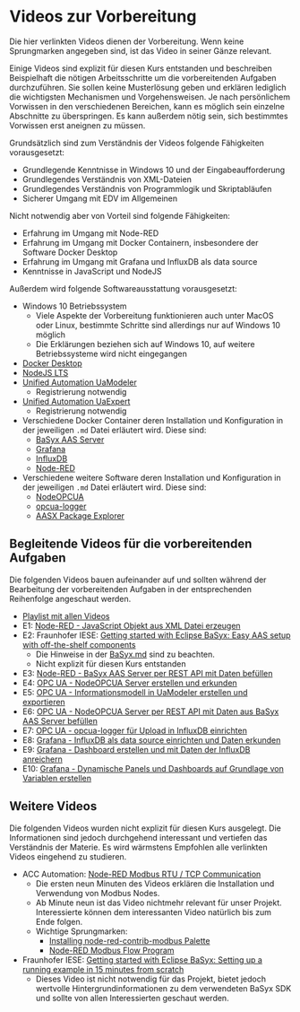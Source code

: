 # Videos zur Vorbereitung
Die hier verlinkten Videos dienen der Vorbereitung. Wenn keine Sprungmarken angegeben sind, ist das Video in seiner Gänze relevant.

Einige Videos sind explizit für diesen Kurs entstanden und beschreiben Beispielhaft die nötigen Arbeitsschritte um die vorbereitenden Aufgaben durchzuführen. Sie sollen keine Musterlösung geben und erklären lediglich die wichtigsten Mechanismen und Vorgehensweisen. Je nach persönlichem Vorwissen in den verschiedenen Bereichen, kann es möglich sein einzelne Abschnitte zu überspringen. Es kann außerdem nötig sein, sich bestimmtes Vorwissen erst aneignen zu müssen.

Grundsätzlich sind zum Verständnis der Videos folgende Fähigkeiten vorausgesetzt:
* Grundlegende Kenntnisse in Windows 10 und der Eingabeaufforderung
* Grundlegendes Verständnis von XML-Dateien
* Grundlegendes Verständnis von Programmlogik und Skriptabläufen
* Sicherer Umgang mit EDV im Allgemeinen

Nicht notwendig aber von Vorteil sind folgende Fähigkeiten:
* Erfahrung im Umgang mit Node-RED
* Erfahrung im Umgang mit Docker Containern, insbesondere der Software Docker Desktop
* Erfahrung im Umgang mit Grafana und InfluxDB als data source
* Kenntnisse in JavaScript und NodeJS

Außerdem wird folgende Softwareausstattung vorausgesetzt:
* Windows 10 Betriebssystem
  * Viele Aspekte der Vorbereitung funktionieren auch unter MacOS oder Linux, bestimmte Schritte sind allerdings nur auf Windows 10 möglich
  * Die Erklärungen beziehen sich auf Windows 10, auf weitere Betriebssysteme wird nicht eingegangen
* [Docker Desktop](https://www.docker.com/products/docker-desktop)
* [NodeJS LTS](https://nodejs.org/en/)
* [Unified Automation UaModeler](https://www.unified-automation.com/de/downloads/opc-ua-development.html)
  * Registrierung notwendig
* [Unified Automation UaExpert](https://www.unified-automation.com/de/downloads/opc-ua-clients.html)
  * Registrierung notwendig
* Verschiedene Docker Container deren Installation und Konfiguration in der jeweiligen `.md` Datei erläutert wird. Diese sind:
  * [BaSyx AAS Server](Installation/BaSyx.md)
  * [Grafana](Installation/Grafana.md)
  * [InfluxDB](Installation/InfluxDB.md)
  * [Node-RED](Installation/node-RED.md)
* Verschiedene weitere Software deren Installation und Konfiguration in der jeweiligen `.md` Datei erläutert wird. Diese sind:
  * [NodeOPCUA](Installation/node-opcua.md)
  * [opcua-logger](Installation/opcua-logger.md)
  * [AASX Package Explorer](Installation/BaSyx.md)

## Begleitende Videos für die vorbereitenden Aufgaben
Die folgenden Videos bauen aufeinander auf und sollten während der Bearbeitung der vorbereitenden Aufgaben in der entsprechenden Reihenfolge angeschaut werden.
* [Playlist mit allen Videos](https://www.youtube.com/playlist?list=PLzbl7wFtWqTR72ODjOUj5aEGsa4TxXYhy)
* E1: [Node-RED - JavaScript Objekt aus XML Datei erzeugen](https://www.youtube.com/watch?v=Lc5fmeFqGl4&list=PLzbl7wFtWqTR72ODjOUj5aEGsa4TxXYhy&index=2)
* E2: Fraunhofer IESE: [Getting started with Eclipse BaSyx: Easy AAS setup with off-the-shelf components](https://www.youtube.com/watch?v=nGRNg0sj1oY&list=PLzbl7wFtWqTR72ODjOUj5aEGsa4TxXYhy&index=3)
  * Die Hinweise in der [BaSyx.md](Installation/BaSyx.md) sind zu beachten.
  * Nicht explizit für diesen Kurs entstanden
* E3: [Node-RED - BaSyx AAS Server per REST API mit Daten befüllen](https://www.youtube.com/watch?v=bhNZlhZ4J8s&list=PLzbl7wFtWqTR72ODjOUj5aEGsa4TxXYhy&index=4)
* E4: [OPC UA - NodeOPCUA Server erstellen und erkunden](https://www.youtube.com/watch?v=5lWk-aKc0uw&list=PLzbl7wFtWqTR72ODjOUj5aEGsa4TxXYhy&index=5)
* E5: [OPC UA - Informationsmodell in UaModeler erstellen und exportieren](https://www.youtube.com/watch?v=CrCrjT1zP1s&list=PLzbl7wFtWqTR72ODjOUj5aEGsa4TxXYhy&index=6)
* E6: [OPC UA - NodeOPCUA Server per REST API mit Daten aus BaSyx AAS Server befüllen](https://www.youtube.com/watch?v=DVMfyJXxlR4&list=PLzbl7wFtWqTR72ODjOUj5aEGsa4TxXYhy&index=7)
* E7: [OPC UA - opcua-logger für Upload in InfluxDB einrichten](https://www.youtube.com/watch?v=97MCgv7MS5I&list=PLzbl7wFtWqTR72ODjOUj5aEGsa4TxXYhy&index=8)
* E8: [Grafana - InfluxDB als data source einrichten und Daten erkunden](https://www.youtube.com/watch?v=kok8IHcI93k&list=PLzbl7wFtWqTR72ODjOUj5aEGsa4TxXYhy&index=9)
* E9: [Grafana - Dashboard erstellen und mit Daten der InfluxDB anreichern](https://www.youtube.com/watch?v=al9quHfWBqI&list=PLzbl7wFtWqTR72ODjOUj5aEGsa4TxXYhy&index=10)
* E10: [Grafana - Dynamische Panels und Dashboards auf Grundlage von Variablen erstellen](https://www.youtube.com/watch?v=biAnjcLIkxc&list=PLzbl7wFtWqTR72ODjOUj5aEGsa4TxXYhy&index=11)

## Weitere Videos
Die folgenden Videos wurden nicht explizit für diesen Kurs ausgelegt. Die Informationen sind jedoch durchgehend interessant und vertiefen das Verständnis der Materie. Es wird wärmstens Empfohlen alle verlinkten Videos eingehend zu studieren.
* ACC Automation: [Node-RED Modbus RTU / TCP Communication](https://www.youtube.com/watch?v=yX1w5vcV6cc)
  * Die ersten neun Minuten des Videos erklären die Installation und Verwendung von Modbus Nodes.
  * Ab Minute neun ist das Video nichtmehr relevant für unser Projekt. Interessierte können dem interessanten Video natürlich bis zum Ende folgen.
  * Wichtige Sprungmarken:
    * [Installing node-red-contrib-modbus Palette](https://www.youtube.com/watch?v=yX1w5vcV6cc&t=126s)
    * [Node-RED Modbus Flow Program](https://www.youtube.com/watch?v=yX1w5vcV6cc&t=245s)
* Fraunhofer IESE: [Getting started with Eclipse BaSyx: Setting up a running example in 15 minutes from scratch](https://www.youtube.com/watch?v=rRol5EVZHZA)
  * Dieses Video ist nicht notwendig für das Projekt, bietet jedoch wertvolle Hintergrundinformationen zu dem verwendeten BaSyx SDK und sollte von allen Interessierten geschaut werden.
